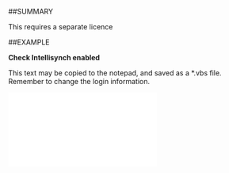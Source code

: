 

##SUMMARY


This requires a separate licence



##EXAMPLE

**Check Intellisynch enabled**

This text may be copied to the notepad, and saved as a *.vbs file. Remember to change the login information.

![](../../Examples/vbs/SOAssociate.IsIntellisyncEnabled.vbs.txt)





